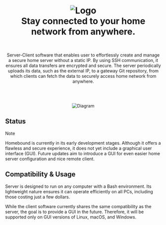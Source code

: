 <h1 align="center">
    <img src="https://github.com/user-attachments/assets/06cc0a10-fc37-4342-b084-6d689e046775" alt="Logo" />
    </br>
    <b>Stay connected to your home network from anywhere.</b>
</h1>

</br>
<p align="center">
Server-Client software that enables user to effortlessly create and manage a secure home server without a static IP. By using SSH communication, it ensures all data transfers are encrypted and secure. The server periodically uploads its data, such as the external IP, to a gateway Git repository, from which clients can fetch the data to securely access home network from anywhere.
</p>

</br>
</br>
<p align="center">
<img src="https://github.com/user-attachments/assets/7fa0ca67-c09e-43da-bbd1-1e2c2f707eb3" alt="Diagram" />
</p>

## Status

> [!NOTE]
> Homebound is currently in its early development stages. Although it offers a flawless and secure experience, it does not yet include a graphical user interface (GUI). Future updates aim to introduce a GUI for even easier home server configuration and nice remote client.

## Compatibility & Usage

Server is designed to run on any computer with a Bash environment. Its lightweight nature ensures it can operate efficiently on all PCs, including those costing just a few dollars.

While the client software currently shares the same compatibility as the server, the goal is to provide a GUI in the future. Therefore, it will be supported only on GUI versions of Linux, macOS, and Windows.

